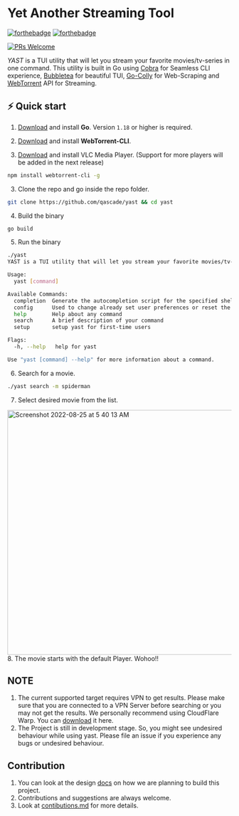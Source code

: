 # Yet Another Streaming Tool 

[![forthebadge](http://forthebadge.com/images/badges/made-with-go.svg)](http://forthebadge.com)
[![forthebadge](http://forthebadge.com/images/badges/built-with-love.svg)](http://forthebadge.com)

[![PRs Welcome](https://img.shields.io/badge/PRs-welcome-brightgreen.svg?style=shields)](http://makeapullrequest.com)

*YAST* is a TUI utility that will let you stream your favorite movies/tv-series in one command. This utility is built in Go using [Cobra](https://github.com/spf13/cobra) for Seamless CLI experience, [Bubbletea](https://github.com/charmbracelet/bubbletea) for beautiful TUI, [Go-Colly](https://github.com/gocolly/colly) for Web-Scraping and [WebTorrent](https://github.com/webtorrent/webtorrent) API for Streaming. 

## ⚡️ Quick start

1. [Download](https://golang.org/dl/) and install **Go**. Version `1.18` or higher is required.

2. [Download](https://github.com/webtorrent/webtorrent-cli) and install **WebTorrent-CLI**. 
3. [Download](https://www.videolan.org/) and install VLC Media Player. (Support for more players will be added in the next release)
```bash
npm install webtorrent-cli -g
```
3. Clone the repo and go inside the repo folder.
```bash
git clone https://github.com/qascade/yast && cd yast
```

4. Build the binary
```bash
go build
```
5. Run the binary
```bash
./yast
YAST is a TUI utility that will let you stream your favorite movies/tv-series in one command.

Usage:
  yast [command]

Available Commands:
  completion  Generate the autocompletion script for the specified shell
  config      Used to change already set user preferences or reset the user preferences to default
  help        Help about any command
  search      A brief description of your command
  setup       setup yast for first-time users

Flags:
  -h, --help   help for yast

Use "yast [command] --help" for more information about a command.
```
6. Search for a movie. 
```bash
./yast search -m spiderman
```
7. Select desired movie from the list.
<img height="550" width="800" alt="Screenshot 2022-08-25 at 5 40 13 AM" src="https://user-images.githubusercontent.com/54154054/186545637-6cc844c4-0102-4491-8dac-a6648002a219.png">
8. The movie starts with the default Player. Wohoo!!

## NOTE
1. The current supported target requires VPN to get results. Please make sure that you are connected to a VPN Server before searching or you may not get the results. We personally recommend using CloudFlare Warp. You can [download](https://1.1.1.1/) it here.
2. The Project is still in development stage. So, you might see undesired behaviour while using yast. Please file an issue if you experience any bugs or undesired behaviour. 


## Contribution
1. You can look at the design [docs]() on how we are planning to build this project.
2. Contributions and suggestions are always welcome. 
3. Look at [contibutions.md]() for more details.


